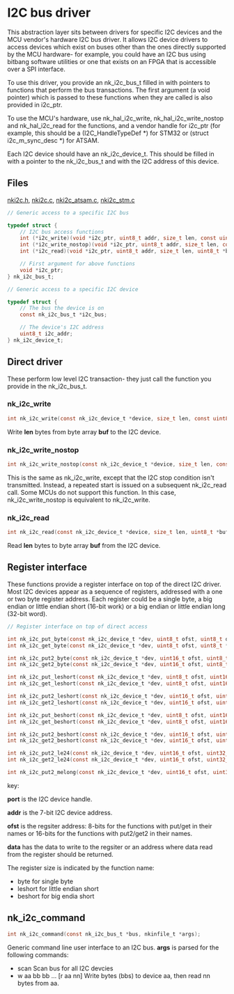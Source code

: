 # I2C bus driver

This abstraction layer sits between drivers for specific I2C devices and the
MCU vendor's hardware I2C bus driver.  It allows I2C device drivers to
access devices which exist on buses other than the ones directly supported
by the MCU hardware- for example, you could have an I2C bus using bitbang
software utilities or one that exists on an FPGA that is accessible over a
SPI interface.

To use this driver, you provide an nk_i2c_bus_t filled in with pointers to
functions that perform the bus transactions.  The first argument (a void
pointer) which is passed to these functions when they are called is also
provided in i2c_ptr.

To use the MCU's hardware, use nk_hal_i2c_write, nk_hal_i2c_write_nostop and
nk_hal_i2c_read for the functions, and a vendor handle for i2c_ptr (for
example, this should be a (I2C_HandleTypeDef *) for STM32 or (struct
i2c_m_sync_desc *) for ATSAM.

Each I2C device should have an nk_i2c_device_t.  This should be filled in
with a pointer to the nk_i2c_bus_t and with the I2C address of this device.

## Files

[nki2c.h](../inc/nki2c.h), [nki2c.c](../src/nki2c.c),
[nki2c_atsam.c](../src/nki2c_atsam.c), [nki2c_stm.c](../src/nki2c_stm.c)

~~~c
// Generic access to a specific I2C bus

typedef struct {
    // I2C bus access functions
    int (*i2c_write)(void *i2c_ptr, uint8_t addr, size_t len, const uint8_t *buf);
    int (*i2c_write_nostop)(void *i2c_ptr, uint8_t addr, size_t len, const uint8_t *buf);
    int (*i2c_read)(void *i2c_ptr, uint8_t addr, size_t len, uint8_t *buf);

    // First argument for above functions
    void *i2c_ptr;
} nk_i2c_bus_t;

// Generic access to a specific I2C device

typedef struct {
    // The bus the device is on
    const nk_i2c_bus_t *i2c_bus;

    // The device's I2C address
    uint8_t i2c_addr;
} nk_i2c_device_t;
~~~

## Direct driver

These perform low level I2C transaction- they just call the function you
provide in the nk_i2c_bus_t.

### nk_i2c_write

~~~c
int nk_i2c_write(const nk_i2c_device_t *device, size_t len, const uint8_t *buf);
~~~

Write __len__ bytes from byte array __buf__ to the I2C device.

### nk_i2c_write_nostop

~~~c
int nk_i2c_write_nostop(const nk_i2c_device_t *device, size_t len, const uint8_t *buf);
~~~

This is the same as nk_i2c_write, except that the I2C stop condition isn't
transmitted.  Instead, a repeated start is issued on a subsequent
nk_i2c_read call.  Some MCUs do not support this function.  In this case,
nk_i2c_write_nostop is equivalent to nk_i2c_write.

### nk_i2c_read

~~~c
int nk_i2c_read(const nk_i2c_device_t *device, size_t len, uint8_t *buf);
~~~

Read __len__ bytes to byte array __buf__ from the I2C device.

## Register interface

These functions provide a register interface on top of the direct I2C
driver.  Most I2C devices appear as a sequence of registers, addressed with
a one or two byte register address.  Each register could be a single byte, a
big endian or little endian short (16-bit work) or a big endian or little
endian long (32-bit word).


~~~c
// Register interface on top of direct access

int nk_i2c_put_byte(const nk_i2c_device_t *dev, uint8_t ofst, uint8_t data);
int nk_i2c_get_byte(const nk_i2c_device_t *dev, uint8_t ofst, uint8_t *data);

int nk_i2c_put2_byte(const nk_i2c_device_t *dev, uint16_t ofst, uint8_t data);
int nk_i2c_get2_byte(const nk_i2c_device_t *dev, uint16_t ofst, uint8_t *data);

int nk_i2c_put_leshort(const nk_i2c_device_t *dev, uint8_t ofst, uint16_t data);
int nk_i2c_get_leshort(const nk_i2c_device_t *dev, uint8_t ofst, uint16_t *data);

int nk_i2c_put2_leshort(const nk_i2c_device_t *dev, uint16_t ofst, uint16_t data);
int nk_i2c_get2_leshort(const nk_i2c_device_t *dev, uint16_t ofst, uint16_t *data);

int nk_i2c_put_beshort(const nk_i2c_device_t *dev, uint8_t ofst, uint16_t data);
int nk_i2c_get_beshort(const nk_i2c_device_t *dev, uint8_t ofst, uint16_t *data);

int nk_i2c_put2_beshort(const nk_i2c_device_t *dev, uint16_t ofst, uint16_t data);
int nk_i2c_get2_beshort(const nk_i2c_device_t *dev, uint16_t ofst, uint16_t *data);

int nk_i2c_put2_le24(const nk_i2c_device_t *dev, uint16_t ofst, uint32_t data);
int nk_i2c_get2_le24(const nk_i2c_device_t *dev, uint16_t ofst, uint32_t *data);

int nk_i2c_put2_melong(const nk_i2c_device_t *dev, uint16_t ofst, uint32_t data);
~~~

key:

__port__ is the I2C device handle.

__addr__ is the 7-bit I2C device address.

__ofst__ is the regsiter address: 8-bits for the functions with put/get
in their names or 16-bits for the functions with put2/get2 in their names.

__data__ has the data to write to the regsiter or an address where data read
from the register should be returned.

The register size is indicated by the function name:

* byte for single byte
* leshort for little endian short
* beshort for big endia short

## nk_i2c_command

~~~c
int nk_i2c_command(const nk_i2c_bus_t *bus, nkinfile_t *args);
~~~

Generic command line user interface to an I2C bus.  __args__ is
parsed for the following commands:

* scan    Scan bus for all I2C devcies
* w aa bb bb ... [r aa nn]   Write bytes (bbs) to device aa, then read nn bytes from aa.
